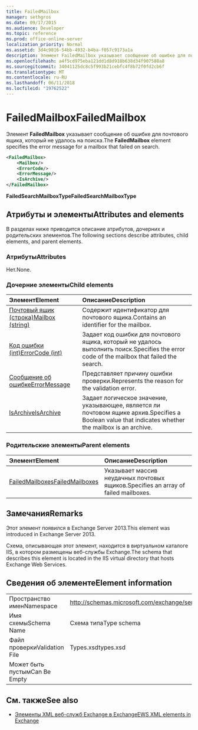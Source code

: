 ```yaml
---
title: FailedMailbox
manager: sethgros
ms.date: 09/17/2015
ms.audience: Developer
ms.topic: reference
ms.prod: office-online-server
localization_priority: Normal
ms.assetid: 3d4c9816-54bb-4932-b4ba-f057c9173a1a
description: Элемент FailedMailbox указывает сообщение об ошибке для почтового ящика, который не удалось на поиска.
ms.openlocfilehash: a4f5cd975eba121dd1d8d918b638d34f907588a8
ms.sourcegitcommit: 34041125dc8c5f993b21cebfc4f8b72f0fd2cb6f
ms.translationtype: MT
ms.contentlocale: ru-RU
ms.lasthandoff: 06/11/2018
ms.locfileid: "19762522"
---
```

# <a name="failedmailbox"></a><span data-ttu-id="10f13-103">FailedMailbox</span><span class="sxs-lookup"><span data-stu-id="10f13-103">FailedMailbox</span></span>

<span data-ttu-id="10f13-104">Элемент **FailedMailbox** указывает сообщение об ошибке для почтового ящика, который не удалось на поиска.</span><span class="sxs-lookup"><span data-stu-id="10f13-104">The **FailedMailbox** element specifies the error message for a mailbox that failed on search.</span></span> 
  
```XML
<FailedMailbox>
    <Mailbox/>
    <ErrorCode/>
    <ErrorMessage/>
    <IsArchive/>
</FailedMailbox>
```

 <span data-ttu-id="10f13-105">**FailedSearchMailboxType**</span><span class="sxs-lookup"><span data-stu-id="10f13-105">**FailedSearchMailboxType**</span></span>
## <a name="attributes-and-elements"></a><span data-ttu-id="10f13-106">Атрибуты и элементы</span><span class="sxs-lookup"><span data-stu-id="10f13-106">Attributes and elements</span></span>

<span data-ttu-id="10f13-107">В разделах ниже приводится описание атрибутов, дочерних и родительских элементов.</span><span class="sxs-lookup"><span data-stu-id="10f13-107">The following sections describe attributes, child elements, and parent elements.</span></span>
  
### <a name="attributes"></a><span data-ttu-id="10f13-108">Атрибуты</span><span class="sxs-lookup"><span data-stu-id="10f13-108">Attributes</span></span>

<span data-ttu-id="10f13-109">Нет.</span><span class="sxs-lookup"><span data-stu-id="10f13-109">None.</span></span>
  
### <a name="child-elements"></a><span data-ttu-id="10f13-110">Дочерние элементы</span><span class="sxs-lookup"><span data-stu-id="10f13-110">Child elements</span></span>

|<span data-ttu-id="10f13-111">**Элемент**</span><span class="sxs-lookup"><span data-stu-id="10f13-111">**Element**</span></span>|<span data-ttu-id="10f13-112">**Описание**</span><span class="sxs-lookup"><span data-stu-id="10f13-112">**Description**</span></span>|
|:-----|:-----|
|[<span data-ttu-id="10f13-113">Почтовый ящик (строка)</span><span class="sxs-lookup"><span data-stu-id="10f13-113">Mailbox (string)</span></span>](mailbox-string.md) <br/> |<span data-ttu-id="10f13-114">Содержит идентификатор для почтового ящика.</span><span class="sxs-lookup"><span data-stu-id="10f13-114">Contains an identifier for the mailbox.</span></span>  <br/> |
|[<span data-ttu-id="10f13-115">Код ошибки (int)</span><span class="sxs-lookup"><span data-stu-id="10f13-115">ErrorCode (int)</span></span>](errorcode-int.md) <br/> |<span data-ttu-id="10f13-116">Задает код ошибки для почтового ящика, который не удалось выполнить поиск.</span><span class="sxs-lookup"><span data-stu-id="10f13-116">Specifies the error code of the mailbox that failed the search.</span></span>  <br/> |
|[<span data-ttu-id="10f13-117">Сообщение об ошибке</span><span class="sxs-lookup"><span data-stu-id="10f13-117">ErrorMessage</span></span>](errormessage.md) <br/> |<span data-ttu-id="10f13-118">Представляет причину ошибки проверки.</span><span class="sxs-lookup"><span data-stu-id="10f13-118">Represents the reason for the validation error.</span></span>  <br/> |
|[<span data-ttu-id="10f13-119">IsArchive</span><span class="sxs-lookup"><span data-stu-id="10f13-119">IsArchive</span></span>](isarchive.md) <br/> |<span data-ttu-id="10f13-120">Задает логическое значение, указывающее, является ли почтовом ящике архив.</span><span class="sxs-lookup"><span data-stu-id="10f13-120">Specifies a Boolean value that indicates whether the mailbox is an archive.</span></span>  <br/> |
   
### <a name="parent-elements"></a><span data-ttu-id="10f13-121">Родительские элементы</span><span class="sxs-lookup"><span data-stu-id="10f13-121">Parent elements</span></span>

|<span data-ttu-id="10f13-122">**Элемент**</span><span class="sxs-lookup"><span data-stu-id="10f13-122">**Element**</span></span>|<span data-ttu-id="10f13-123">**Описание**</span><span class="sxs-lookup"><span data-stu-id="10f13-123">**Description**</span></span>|
|:-----|:-----|
|[<span data-ttu-id="10f13-124">FailedMailboxes</span><span class="sxs-lookup"><span data-stu-id="10f13-124">FailedMailboxes</span></span>](failedmailboxes.md) <br/> |<span data-ttu-id="10f13-125">Указывает массив неудачных почтовых ящиков.</span><span class="sxs-lookup"><span data-stu-id="10f13-125">Specifies an array of failed mailboxes.</span></span>  <br/> |
   
## <a name="remarks"></a><span data-ttu-id="10f13-126">Замечания</span><span class="sxs-lookup"><span data-stu-id="10f13-126">Remarks</span></span>

<span data-ttu-id="10f13-127">Этот элемент появился в Exchange Server 2013.</span><span class="sxs-lookup"><span data-stu-id="10f13-127">This element was introduced in Exchange Server 2013.</span></span>
  
<span data-ttu-id="10f13-128">Схема, описывающая этот элемент, находится в виртуальном каталоге IIS, в котором размещены веб-службы Exchange.</span><span class="sxs-lookup"><span data-stu-id="10f13-128">The schema that describes this element is located in the IIS virtual directory that hosts Exchange Web Services.</span></span>
  
## <a name="element-information"></a><span data-ttu-id="10f13-129">Сведения об элементе</span><span class="sxs-lookup"><span data-stu-id="10f13-129">Element information</span></span>

|||
|:-----|:-----|
|<span data-ttu-id="10f13-130">Пространство имен</span><span class="sxs-lookup"><span data-stu-id="10f13-130">Namespace</span></span>  <br/> |http://schemas.microsoft.com/exchange/services/2006/types  <br/> |
|<span data-ttu-id="10f13-131">Имя схемы</span><span class="sxs-lookup"><span data-stu-id="10f13-131">Schema Name</span></span>  <br/> |<span data-ttu-id="10f13-132">Схема типа</span><span class="sxs-lookup"><span data-stu-id="10f13-132">Type schema</span></span>  <br/> |
|<span data-ttu-id="10f13-133">Файл проверки</span><span class="sxs-lookup"><span data-stu-id="10f13-133">Validation File</span></span>  <br/> |<span data-ttu-id="10f13-134">Types.xsd</span><span class="sxs-lookup"><span data-stu-id="10f13-134">types.xsd</span></span>  <br/> |
|<span data-ttu-id="10f13-135">Может быть пустым</span><span class="sxs-lookup"><span data-stu-id="10f13-135">Can Be Empty</span></span>  <br/> ||
   
## <a name="see-also"></a><span data-ttu-id="10f13-136">См. также</span><span class="sxs-lookup"><span data-stu-id="10f13-136">See also</span></span>



- [<span data-ttu-id="10f13-137">Элементы XML веб-служб Exchange в Exchange</span><span class="sxs-lookup"><span data-stu-id="10f13-137">EWS XML elements in Exchange</span></span>](ews-xml-elements-in-exchange.md)

